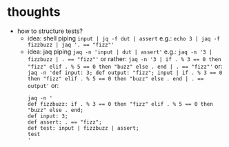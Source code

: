 # thoughts

- how to structure tests?
  - idea: shell piping `input | jq -f dut | assert`
    e.g.: `echo 3 | jaq -f fizzbuzz | jaq '. == "fizz"'`
  - idea: jaq piping `jaq -n 'input | dut | assert'`
    e.g.: `jaq -n '3 | fizzbuzz | . == "fizz"'`
    or rather: `jaq -n '3 | if . % 3 == 0 then "fizz" elif . % 5 == 0 then "buzz" else . end | . == "fizz"'`
    or: `jaq -n 'def input: 3; def output: "fizz"; input | if . % 3 == 0 then "fizz" elif . % 5 == 0 then "buzz" else . end | . == output'`
    or:
    ```shell
    jaq -n '
    def fizzbuzz: if . % 3 == 0 then "fizz" elif . % 5 == 0 then "buzz" else . end;
    def input: 3;
    def assert: . == "fizz";
    def test: input | fizzbuzz | assert;
    test
    '
    ```
